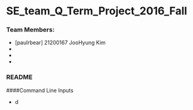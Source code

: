 # SE_team_Q_Term_Project_2016_Fall


### Team Members:
* [paulrbear] 21200167 JooHyung Kim
* 
*
*




### README

####Command Line Inputs

* d
